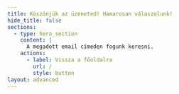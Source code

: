 ```yaml
---
title: Köszönjük az üzeneted! Hamarosan válaszolunk!
hide_title: false
sections:
  - type: hero_section
    content: |
      A megadott email címeden fogunk keresni.
    actions:
      - label: Vissza a főoldalra
        url: /
        style: button
layout: advanced
---
```

